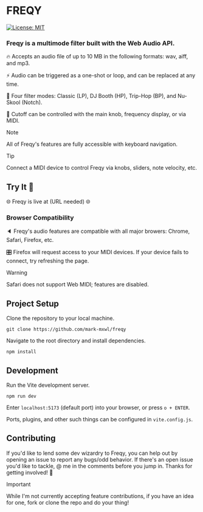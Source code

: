 # FREQY

[![License: MIT](https://img.shields.io/badge/License-MIT-yellow.svg)](https://opensource.org/licenses/MIT)

### Freqy is a multimode filter built with the Web Audio API.

🔥 Accepts an audio file of up to 10 MB in the following formats: wav, aiff, and mp3.

⚡️ Audio can be triggered as a one-shot or loop, and can be replaced at any time.

🦾 Four filter modes: Classic (LP), DJ Booth (HP), Trip-Hop (BP), and Nu-Skool (Notch).

👾 Cutoff can be controlled with the main knob, frequency display, or via MIDI.

> [!NOTE]
> All of Freqy's features are fully accessible with keyboard navigation.

> [!TIP]
> Connect a MIDI device to control Freqy via knobs, sliders, note velocity, etc.

## Try It 🙌

🌐 Freqy is live at (URL needed) 🌐

### Browser Compatibility

🔈 Freqy's audio features are compatible with all major browers: Chrome, Safari, Firefox, etc.

🎛 Firefox will request access to your MIDI devices. If your device fails to connect, try refreshing the page.

> [!WARNING]
> Safari does not support Web MIDI; features are disabled.

## Project Setup

Clone the repository to your local machine.

```
git clone https://github.com/mark-mxwl/freqy
```

Navigate to the root directory and install dependencies.

```
npm install
```

## Development

Run the Vite development server.

```
npm run dev
```

Enter `localhost:5173` (default port) into your browser, or press `o + ENTER`.

Ports, plugins, and other such things can be configured in `vite.config.js`.

## Contributing

If you'd like to lend some dev wizardry to Freqy, you can help out by opening an issue to report any bugs/odd behavior. If there's an open issue you'd like to tackle, @ me in the comments before you jump in. Thanks for getting involved! 🚀

> [!IMPORTANT]
> While I'm not currently accepting feature contributions, if you have an idea for one, fork or clone the repo and do your thing!
